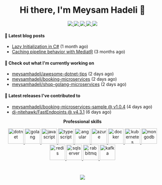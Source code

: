 <h1 align="center">Hi there, I'm Meysam Hadeli 👋</h1>

<p align="center"> 
 <a href="https://github.com/meysamhadeli" alt="meysam hadeli's github">
   <img src="https://img.shields.io/static/v1?style=for-the-badge&message=GitHub&color=181717&logo=GitHub&logoColor=FFFFFF&label=" />
 </a>
 <a href="https://www.linkedin.com/in/meysamhadeli" alt="meysam hadeli's linedin">
   <img src="https://img.shields.io/static/v1?style=for-the-badge&message=LinkedIn&color=0A66C2&logo=LinkedIn&logoColor=FFFFFF&label=" />
 </a>
  <a href="https://twitter.com/meysamhadeli" alt="meysam hadeli's twitter">
   <img src="https://img.shields.io/static/v1?style=for-the-badge&message=Twitter&color=1DA1F2&logo=Twitter&logoColor=FFFFFF&label=" />
 </a>
  <a href="https://meysamhadeli.com" alt="meysam hadeli's blog">
   <img src="https://img.shields.io/static/v1?style=for-the-badge&message=Blog&color=967bb6&logo=Microsoft+Edge&logoColor=FFFFFF&label=" />
 </a>
 <a>
   <img src="https://komarev.com/ghpvc/?username=meysamhadeli&color=ff69b4&style=for-the-badge" />
 </a>
</p>

#### 📜 Latest blog posts
- [Lazy Initialization in C#](https://meysamhadeli.com/lazy-initialization-in-csharp/) (1 month ago)
- [Caching pipeline behavior with MediatR](https://meysamhadeli.com/caching-pipeline-behavior-mediatr/) (3 months ago)

#### 👷 Check out what I'm currently working on

- [meysamhadeli/awesome-dotnet-tips](https://github.com/meysamhadeli/awesome-dotnet-tips) (2 days ago)
- [meysamhadeli/booking-microservices](https://github.com/meysamhadeli/booking-microservices) (2 days ago)
- [meysamhadeli/shop-golang-microservices](https://github.com/meysamhadeli/shop-golang-microservices) (2 days ago)

#### 🚀 Latest releases I've contributed to


- [meysamhadeli/booking-microservices-sample @ v1.0.4](https://github.com/meysamhadeli/booking-microservices-sample/releases/tag/v1.0.4) (4 days ago)
- [dj-nitehawk/FastEndpoints @ v4.3.1](https://github.com/dj-nitehawk/FastEndpoints/releases/tag/v4.3.1) (6 days ago)

<p align="center"> 
 <strong>
  Professional skills
  </strong>
</p>

<p align="center">
  <a href="https://dotnet.microsoft.com/en-us/">
    <img src="https://cdn.jsdelivr.net/gh/devicons/devicon/icons/dotnetcore/dotnetcore-original.svg" with="50" height="50" alt="dotnet" >
  </a>
  <a href="https://go.dev/">
    <img src="https://cdn.jsdelivr.net/gh/devicons/devicon/icons/go/go-original-wordmark.svg" with="50" height="50" alt="golang" >
  </a>
      <a href="https://www.javascript.com/">
    <img src="https://cdn.jsdelivr.net/gh/devicons/devicon/icons/javascript/javascript-original.svg" with="50" height="50" alt="javascript" >
  </a>
  <a href="https://www.typescriptlang.org/">
    <img src="https://cdn.jsdelivr.net/gh/devicons/devicon/icons/typescript/typescript-original.svg" with="50" height="50" alt="typescript" >
  </a>
  <a href="https://angular.io/">
    <img src="https://cdn.jsdelivr.net/gh/devicons/devicon/icons/angularjs/angularjs-original.svg" with="50" height="50" alt="angular" >
  </a>
    <a href="https://azure.microsoft.com/en-us/">
    <img src="https://cdn.jsdelivr.net/gh/devicons/devicon/icons/azure/azure-original.svg" with="50" height="50" alt="azure" >
  </a>
  <a href="https://www.docker.com/">
    <img src="https://cdn.jsdelivr.net/gh/devicons/devicon/icons/docker/docker-original.svg" with="50" height="50" alt="docker" >
  </a>
   </a>
  <a href="https://kubernetes.io/">
    <img src="https://cdn.jsdelivr.net/gh/devicons/devicon/icons/kubernetes/kubernetes-plain.svg" with="50" height="50" alt="kubernetes" >
  </a>  
  </a>
  <a href="https://www.mongodb.com/">
    <img src="https://cdn.jsdelivr.net/gh/devicons/devicon/icons/mongodb/mongodb-original.svg" with="50" height="50" alt="mongodb" >
  </a>  
  </a>
  <a href="https://redis.io/">
    <img src="https://cdn.jsdelivr.net/gh/devicons/devicon/icons/redis/redis-original.svg" with="50" height="50" alt="redis" >
  </a>  
  </a>
  <a href="https://www.microsoft.com/en-us/sql-server/sql-server-downloads">
    <img src="https://cdn.jsdelivr.net/gh/devicons/devicon/icons/microsoftsqlserver/microsoftsqlserver-plain.svg" with="50" height="50" alt="sqlserver" >
  </a>
  <a href="https://www.rabbitmq.com/">
    <img src="https://www.vectorlogo.zone/logos/rabbitmq/rabbitmq-icon.svg" with="50" height="50" alt="rabbitmq" >
  </a>
  <a href="https://kafka.apache.org/">
    <img src="https://cdn.jsdelivr.net/gh/devicons/devicon/icons/apachekafka/apachekafka-original.svg" with="50" height="50" alt="kafka" >
  </a>
  <br/>
</p>
<br/>

<p align="center">
  <a href="#" alt="meysam hadeli's github stats"><img src="https://github-readme-stats.vercel.app/api?username=meysamhadeli" /></a>
</p>

